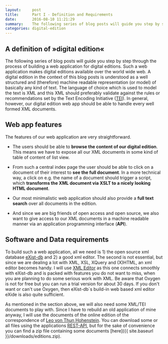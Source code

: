 ```yaml
---
layout:     post
title:      Part I - Definition and Requirements 
date:       2016-08-10 11:21:29
summary:    The following series of blog posts will guide you step by step through the process of building a web application for digital editions.
categories: digital-edition
---
```


## A definition of »digital edition«


 The following series of blog posts will guide you step by step through the process of building a web application for digital editions. Such a web application makes digital editions available over the world wide web. A digital edition in the context of this blog posts is understood as a well structured and (therefore) machine readable representation (or model) of basically any kind of text. The language of choice which is used to model the text is XML and this XML should preferably validate against the rules or recommendations set by the Text Encoding Initiative ([TEI](http://www.tei-c.org/)). In general, however, our digital edition web app should be able to handle every well formed XML documents. 

## Web app features

The features of our web application are very straightforward. 

* The users should be able to **browse the content of our digital edition**. This means we have to expose all our XML documents in some kind of table of content of list view. 

* From such a central index page the user should be able to click on a document of their interest to **see the full document**. In a more technical way, a click on e.g. the name of a document should trigger a script, which **transforms the XML document via XSLT to a nicely looking HTML document**. 

* Our most minimalistic web application should also provide a **full text search** over all documents in the edition. 

* And since we are big friends of open access and open source, we also want to give access to our XML documents in a machine readable manner via an application programming interface (**API**). 

## Software and Data requirements

To build such a web application, all we need is 1) the open source xml database [eXist-db](http://exist-db.org/) and 2) a good xml editor. The second is not essential, but since we are dealing a lot with XML, XSL, XQuery and (X)HTML, an xml editor becomes handy.  I will use [<oXygen/> XML Editor](https://www.oxygenxml.com/) as this one connects smoothly with eXist-db and is packed with features you do not want to miss, when you are planning to do some serious work with XML. Be aware that Oxygen is not for free but you can run a trial version for about 30 days. If you don't want or can't use Oxygen, then eXist-db´s build-in web based xml editor eXide is also quite sufficient.  

As mentioned in the section above, we will also need some XML/TEI documents to play with. Since I have to rebuild an old application of mine anyway, I will use the documents of the online edition of the correspondence of [Leo von Thun Hohenstein](http://thun-korrespondenz.uibk.ac.at:8080/exist/apps/Thun-Collection/index.html). You can download some or all files using the applications [REST-API](http://thun-korrespondenz.uibk.ac.at:8080/exist/rest/db/files/thun/xml), but for the sake of convenience you can find a zip file containing some documents [here]({{ site.baseurl }}/downloads/editions.zip). 

